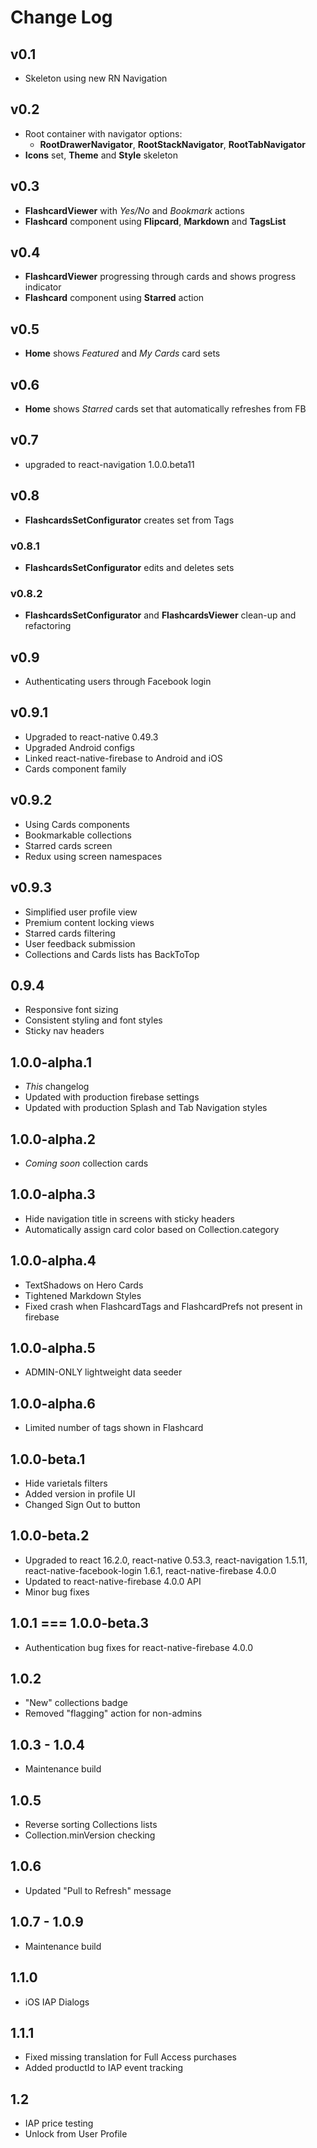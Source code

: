 # Change Log
## v0.1
* Skeleton using new RN Navigation

## v0.2
* Root container with navigator options:
  * **RootDrawerNavigator**, **RootStackNavigator**, **RootTabNavigator**
* __Icons__ set, __Theme__ and __Style__ skeleton

## v0.3
* **FlashcardViewer** with _Yes/No_ and _Bookmark_ actions
* **Flashcard** component using **Flipcard**, **Markdown** and **TagsList**

## v0.4
* **FlashcardViewer** progressing through cards and shows progress indicator
* **Flashcard** component using **Starred** action

## v0.5
* **Home** shows _Featured_ and _My Cards_ card sets

## v0.6
* **Home** shows _Starred_ cards set that automatically refreshes from FB

## v0.7
* upgraded to react-navigation 1.0.0.beta11

## v0.8
* **FlashcardsSetConfigurator** creates set from Tags

### v0.8.1
* **FlashcardsSetConfigurator** edits and deletes sets
### v0.8.2
* **FlashcardsSetConfigurator** and **FlashcardsViewer** clean-up and refactoring

## v0.9
* Authenticating users through Facebook login

## v0.9.1
* Upgraded to react-native 0.49.3
* Upgraded Android configs
* Linked react-native-firebase to Android and iOS
* Cards component family

## v0.9.2
* Using Cards components
* Bookmarkable collections
* Starred cards screen
* Redux using screen namespaces

## v0.9.3
* Simplified user profile view
* Premium content locking views
* Starred cards filtering
* User feedback submission
* Collections and Cards lists has BackToTop

## 0.9.4
* Responsive font sizing
* Consistent styling and font styles
* Sticky nav headers

## 1.0.0-alpha.1
* _This_ changelog
* Updated with production firebase settings
* Updated with production Splash and Tab Navigation styles

## 1.0.0-alpha.2
* _Coming soon_ collection cards

## 1.0.0-alpha.3
* Hide navigation title in screens with sticky headers
* Automatically assign card color based on Collection.category

## 1.0.0-alpha.4
* TextShadows on Hero Cards
* Tightened Markdown Styles
* Fixed crash when FlashcardTags and FlashcardPrefs not present in firebase

## 1.0.0-alpha.5
* ADMIN-ONLY lightweight data seeder

## 1.0.0-alpha.6
* Limited number of tags shown in Flashcard

## 1.0.0-beta.1
* Hide varietals filters
* Added version in profile UI
* Changed Sign Out to button

## 1.0.0-beta.2
* Upgraded to react 16.2.0, react-native 0.53.3, react-navigation 1.5.11, react-native-facebook-login 1.6.1, react-native-firebase 4.0.0
* Updated to react-native-firebase 4.0.0 API
* Minor bug fixes

## 1.0.1 === 1.0.0-beta.3
* Authentication bug fixes for react-native-firebase 4.0.0

## 1.0.2
* "New" collections badge
* Removed "flagging" action for non-admins

## 1.0.3 - 1.0.4
* Maintenance build

## 1.0.5
* Reverse sorting Collections lists
* Collection.minVersion checking

## 1.0.6
* Updated "Pull to Refresh" message

## 1.0.7 - 1.0.9
* Maintenance build

## 1.1.0
* iOS IAP Dialogs

## 1.1.1
* Fixed missing translation for Full Access purchases
* Added productId to IAP event tracking

## 1.2
* IAP price testing
* Unlock from User Profile
